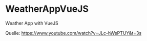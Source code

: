 # WeatherAppVueJS

Weather App with VueJS

Quelle: https://www.youtube.com/watch?v=JLc-hWsPTUY&t=3s
